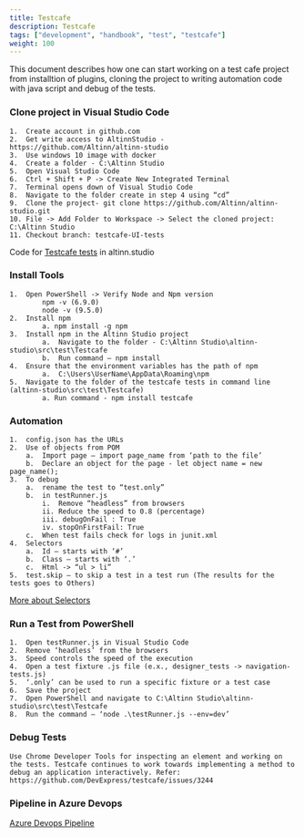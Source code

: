 ```yaml
---
title: Testcafe
description: Testcafe
tags: ["development", "handbook", "test", "testcafe"]
weight: 100
---
```

This document describes how one can start working on a test cafe project from installtion of plugins, cloning the project to writing automation code with java script and debug of the tests.

### Clone project in Visual Studio Code
    1.	Create account in github.com
    2.	Get write access to AltinnStudio - https://github.com/Altinn/altinn-studio
    3.	Use windows 10 image with docker
    4.	Create a folder - C:\Altinn Studio
    5.	Open Visual Studio Code
    6.	Ctrl + Shift + P -> Create New Integrated Terminal
    7.	Terminal opens down of Visual Studio Code
    8.	Navigate to the folder create in step 4 using “cd”
    9.	Clone the project- git clone https://github.com/Altinn/altinn-studio.git
    10.	File -> Add Folder to Workspace -> Select the cloned project: C:\Altinn Studio
    11.	Checkout branch: testcafe-UI-tests

Code for [Testcafe tests](https://github.com/Altinn/altinn-studio/tree/master/src/test/Testcafe) in altinn.studio

### Install Tools
    1.	Open PowerShell -> Verify Node and Npm version
            npm -v (6.9.0)
            node -v (9.5.0)
    2.	Install npm
            a. npm install -g npm
    3.	Install npm in the Altinn Studio project
            a.	Navigate to the folder - C:\Altinn Studio\altinn-studio\src\test\Testcafe
            b.	Run command – npm install
    4.	Ensure that the environment variables has the path of npm
            a.	C:\Users\UserName\AppData\Roaming\npm
    5.  Navigate to the folder of the testcafe tests in command line (altinn-studio\src\test\Testcafe)
            a. Run command - npm install testcafe

### Automation
    1.	config.json has the URLs
    2.	Use of objects from POM
        a.	Import page – import page_name from ‘path to the file’
        b.	Declare an object for the page - let object name = new page_name();
    3.	To debug  
        a.	rename the test to “test.only”
        b.	in testRunner.js
            i.	Remove “headless” from browsers
            ii.	Reduce the speed to 0.8 (percentage)
            iii. debugOnFail : True
            iv.	stopOnFirstFail: True
        c.	When test fails check for logs in junit.xml
    4.	Selectors
        a.	Id – starts with ‘#’
        b.	Class – starts with ‘.’
        c.	Html -> “ul > li”
    5.	test.skip – to skip a test in a test run (The results for the tests goes to Others)

[More about Selectors](https://devexpress.github.io/testcafe/documentation/test-api/selecting-page-elements/selectors/)

### Run a Test from PowerShell
    1.	Open testRunner.js in Visual Studio Code
    2.	Remove ‘headless’ from the browsers
    3.	Speed controls the speed of the execution
    4.	Open a test fixture .js file (e.x., designer_tests -> navigation-tests.js)
    5.	‘.only’ can be used to run a specific fixture or a test case
    6.	Save the project
    7.	Open PowerShell and navigate to C:\Altinn Studio\altinn-studio\src\test\Testcafe
    8.	Run the command – ‘node .\testRunner.js --env=dev’


### Debug Tests
    Use Chrome Developer Tools for inspecting an element and working on the tests. Testcafe continues to work towards implementing a method to debug an application interactively. Refer: https://github.com/DevExpress/testcafe/issues/3244

### Pipeline in Azure Devops
[Azure Devops Pipeline](https://dev.azure.com/brreg/altinn-studio/_build?definitionId=5)

